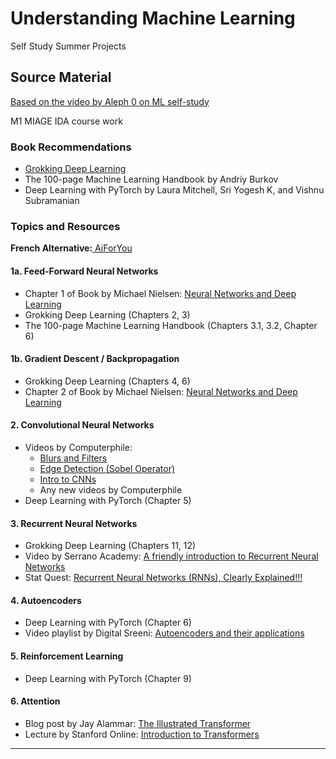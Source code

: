 # Understanding Machine Learning 
Self Study Summer Projects

## Source Material

[Based on the video by Aleph 0 on ML self-study](https://www.youtube.com/watch?v=0F2paWV4eEA)

M1 MIAGE IDA course work

### Book Recommendations

- [Grokking Deep Learning](https://edu.anarcho-copy.org/Algorithm/grokking-deep-learning.pdf)
- The 100-page Machine Learning Handbook by Andriy Burkov
- Deep Learning with PyTorch by Laura Mitchell, Sri Yogesh K, and Vishnu Subramanian

### Topics and Resources

**French Alternative:**[ AiForYou](https://www.youtube.com/c/AIforyouMorganGautherot) 

#### 1a. Feed-Forward Neural Networks
- Chapter 1 of Book by Michael Nielsen: [Neural Networks and Deep Learning](https://static.latexstudio.net/article/2018/0912/neuralnetworksanddeeplearning.pdf)
- Grokking Deep Learning (Chapters 2, 3)
- The 100-page Machine Learning Handbook (Chapters 3.1, 3.2, Chapter 6)

#### 1b. Gradient Descent / Backpropagation
- Grokking Deep Learning (Chapters 4, 6)
- Chapter 2 of Book by Michael Nielsen: [Neural Networks and Deep Learning](https://static.latexstudio.net/article/2018/0912/neuralnetworksanddeeplearning.pdf)

#### 2. Convolutional Neural Networks
- Videos by Computerphile:
  - [Blurs and Filters](https://www.youtube.com/watch?v=C_zFhWdM4ic)
  - [Edge Detection (Sobel Operator)](https://www.youtube.com/watch?v=uihBwtPIBxM)
  - [Intro to CNNs](https://www.youtube.com/watch?v=YRhxdVk_sIs)
  - Any new videos by Computerphile 
- Deep Learning with PyTorch (Chapter 5)

#### 3. Recurrent Neural Networks
- Grokking Deep Learning (Chapters 11, 12)
- Video by Serrano Academy: [A friendly introduction to Recurrent Neural Networks](https://www.youtube.com/watch?v=LHXXI4-IEns)
- Stat Quest: [Recurrent Neural Networks (RNNs), Clearly Explained!!!](https://www.youtube.com/watch?v=AsNTP8Kwu80)

#### 4. Autoencoders
- Deep Learning with PyTorch (Chapter 6)
- Video playlist by Digital Sreeni: [Autoencoders and their applications](https://www.youtube.com/playlist?list=PLZsOBAyNTZwb-uK_a6ywrU3t0hy80G5QP)

#### 5. Reinforcement Learning
- Deep Learning with PyTorch (Chapter 9)

#### 6. Attention
- Blog post by Jay Alammar: [The Illustrated Transformer](https://jalammar.github.io/illustrated-transformer/)
- Lecture by Stanford Online: [Introduction to Transformers](https://www.youtube.com/watch?v=XfpMkf4rD6E&t=252s)

---

